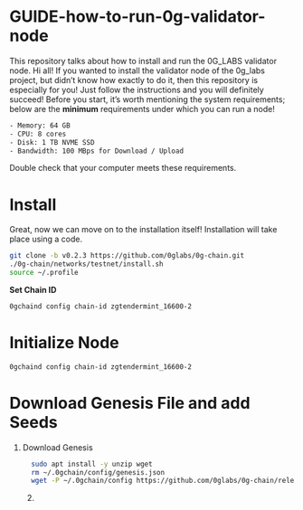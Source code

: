 # GUIDE-how-to-run-0g-validator-node
This repository talks about how to install and run the 0G_LABS validator node.
Hi all! If you wanted to install the validator node of the 0g_labs project, but didn’t know how exactly to do it, then this repository is especially for you! Just follow the instructions and you will definitely succeed!
Before you start, it’s worth mentioning the system requirements; below are the **minimum** requirements under which you can run a node!

```bash
- Memory: 64 GB
- CPU: 8 cores
- Disk: 1 TB NVME SSD
- Bandwidth: 100 MBps for Download / Upload
```

Double check that your computer meets these requirements.

# Install
Great, now we can move on to the installation itself! Installation will take place using a code.

```bash
git clone -b v0.2.3 https://github.com/0glabs/0g-chain.git
./0g-chain/networks/testnet/install.sh
source ~/.profile
```

**Set Chain ID**
```bash
0gchaind config chain-id zgtendermint_16600-2
```

# Initialize Node
```bash
0gchaind config chain-id zgtendermint_16600-2
```

# Download Genesis File and add Seeds
1. Download Genesis
   ```bash
     sudo apt install -y unzip wget
     rm ~/.0gchain/config/genesis.json
     wget -P ~/.0gchain/config https://github.com/0glabs/0g-chain/releases/download/v0.2.3/genesis.json
     ```
     2. 
     
